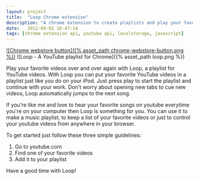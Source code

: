```yaml
---
layout: project
title:  "Loop Chrome extension"
description: "A chrome extension to create playlists and play your favorite videos in the background. Currently outdated, might not work anymore."
date:   2012-04-02 16:47:14
tags: [chrome extension api, youtube api, localstorage, javascript]
---
```


[![Chrome webstore button]({% asset_path chrome-webstore-button.png %})](https://chrome.google.com/webstore/detail/loop-by-jef-vlamings/mmnobpjdkkmlaalimhnohcklkmkohkjn)
![Loop - A YouTube playlist for Chrome]({% asset_path loop.png %})

Play your favorite videos over and over again with Loop, a playlist for YouTube videos.
With Loop you can put your favorite YouTube videos in a playlist just like you do on your iPod. 
Just press play to start the playlist and continue with your work. 
Don't worry about opening new tabs to cue new videos, Loop automatically jumps to the next song. 

If you're like me and love to hear your favorite songs on youtube everytime you're on your computer then Loop is something for you. 
You can use it to make a music playlist, to keep a list of your favorite videos or just to control your youtube videos from anywhere in your browser.

To get started just follow these three simple guidelines:

1. Go to youtube.com
2. Find one of your favorite videos
3. Add it to your playlist

Have a good time with Loop!